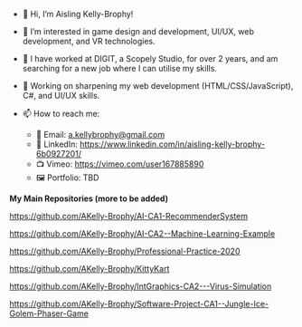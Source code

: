 - 👋 Hi, I’m Aisling Kelly-Brophy!
- 👀 I’m interested in game design and development, UI/UX, web development, and VR technologies.
- 🏢 I have worked at DIGIT, a Scopely Studio, for over 2 years, and am searching for a new job where I can utilise my skills.
- 🌱 Working on sharpening my web development (HTML/CSS/JavaScript), C#, and UI/UX skills.

- 📫 How to reach me:
  - 📧 Email: a.kellybrophy@gmail.com
  - 🔗 LinkedIn: https://www.linkedin.com/in/aisling-kelly-brophy-6b0927201/
  - 📺 Vimeo: https://vimeo.com/user167885890
  - 🖼 Portfolio: TBD

**My Main Repositories (more to be added)**

https://github.com/AKelly-Brophy/AI-CA1-RecommenderSystem

https://github.com/AKelly-Brophy/AI-CA2--Machine-Learning-Example

https://github.com/AKelly-Brophy/Professional-Practice-2020

https://github.com/AKelly-Brophy/KittyKart

https://github.com/AKelly-Brophy/IntGraphics-CA2---Virus-Simulation

https://github.com/AKelly-Brophy/Software-Project-CA1--Jungle-Ice-Golem-Phaser-Game


<!---
AKelly-Brophy/AKelly-Brophy is a ✨ special ✨ repository because its `README.md` (this file) appears on your GitHub profile.
You can click the Preview link to take a look at your changes.
--->
